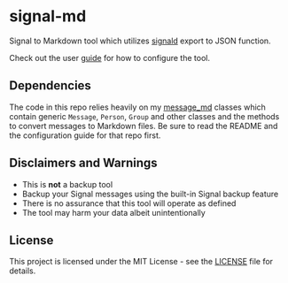 # signal-md

Signal to Markdown tool which utilizes [signald](https://signald.org/) export to JSON function.

Check out the user [guide](docs/guide.md) for how to configure the tool.

## Dependencies

The code in this repo relies heavily on my [message_md](https://github.com/thephm/message_md) classes which contain generic `Message`, `Person`, `Group` and other classes and the methods to convert messages to Markdown files. Be sure to read the README and the configuration guide for that repo first.

## Disclaimers and Warnings

- This is **not** a backup tool
- Backup your Signal messages using the built-in Signal backup feature
- There is no assurance that this tool will operate as defined 
- The tool may harm your data albeit unintentionally

## License

This project is licensed under the MIT License - see the [LICENSE](LICENSE.md) file for details.